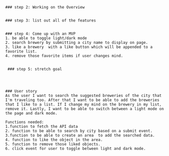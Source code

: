 
    ### step 2: Working on the Overview 
      
    
    ### step 3: list out all of the features 
    
    
    ### step 4: Come up with an MVP 
    1. be able to toggle light/dark mode
    2. search brewery by submitting a city name to display on page. 
    3. like a brewery  with a like button which will be appended to a favorite list. 
    4. remove those favorite items if user changes mind. 
  

     ### step 5: stretch goal 
     



    ### User story
    As the user I want to search the suggested breweries of the city that I'm traveling too. After that I want to be able to add the breweries that I like to a list. If I change my mind on the brewery in my list, remove it. Lastly, I want to be able to switch between a light mode on the page and dark mode. 

    Functions needed: 
    1.function to fetch the API data
    2. function to be able to search by city based on a submit event.
    3.function to be able to create an area  to add the searched data. 
    4. function to like the object in the area. 
    5. function to remove those liked objects. 
    6. click event for user to toggle between light and dark mode. 
    